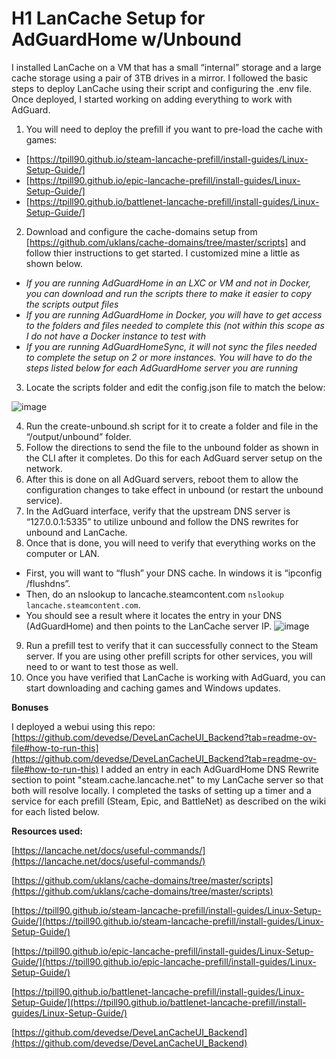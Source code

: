 # H1 **LanCache Setup for AdGuardHome w/Unbound**

I installed LanCache on a VM that has a small “internal” storage and a large cache storage using a pair of 3TB drives in a mirror. I followed the basic steps to deploy LanCache using their script and configuring the .env file. Once deployed, I started working on adding everything to work with AdGuard.

1. You will need to deploy the prefill if you want to pre-load the cache with games:
  - [https://tpill90.github.io/steam-lancache-prefill/install-guides/Linux-Setup-Guide/]
  - [https://tpill90.github.io/epic-lancache-prefill/install-guides/Linux-Setup-Guide/]
  - [https://tpill90.github.io/battlenet-lancache-prefill/install-guides/Linux-Setup-Guide/]
2. Download and configure the cache-domains setup from [https://github.com/uklans/cache-domains/tree/master/scripts] and follow thier instructions to get started. I customized mine a little as shown below.
  - *If you are running AdGuardHome in an LXC or VM and not in Docker, you can download and run the scripts there to make it easier to copy the scripts output files*
  - *If you are running AdGuardHome in Docker, you will have to get access to the folders and files needed to complete this (not within this scope as I do not have a Docker instance to test with*
  - *If you are running AdGuardHomeSync, it will not sync the files needed to complete the setup on 2 or more instances. You will have to do the steps listed below for each AdGuardHome server you are running*
3. Locate the scripts folder and edit the config.json file to match the below:

![image](https://github.com/user-attachments/assets/1e40ac9b-cd64-4198-87ab-d12eb6fb4b3c)

4. Run the create-unbound.sh script for it to create a folder and file in the “/output/unbound” folder.
5. Follow the directions to send the file to the unbound folder as shown in the CLI after it completes. Do this for each AdGuard server setup on the network.
6. After this is done on all AdGuard servers, reboot them to allow the configuration changes to take effect in unbound (or restart the unbound service).
7. In the AdGuard interface, verify that the upstream DNS server is “127.0.0.1:5335” to utilize unbound and follow the DNS rewrites for unbound and LanCache.
8. Once that is done, you will need to verify that everything works on the computer or LAN.
  - First, you will want to “flush” your DNS cache. In windows it is “ipconfig /flushdns”.
  - Then, do an nslookup to lancache.steamcontent.com `nslookup lancache.steamcontent.com`.
  - You should see a result where it locates the entry in your DNS (AdGuardHome) and then points to the LanCache server IP.
    ![image](https://github.com/user-attachments/assets/0ccbeb5b-3fba-4ccc-a00a-3f96132218c7)


9. Run a prefill test to verify that it can successfully connect to the Steam server. If you are using other prefill scripts for other services, you will need to or want to test those as well.
10. Once you have verified that LanCache is working with AdGuard, you can start downloading and caching games and Windows updates.



**Bonuses**

I deployed a webui using this repo: [https://github.com/devedse/DeveLanCacheUI_Backend?tab=readme-ov-file#how-to-run-this](https://github.com/devedse/DeveLanCacheUI_Backend?tab=readme-ov-file#how-to-run-this)
I added an entry in each AdGuardHome DNS Rewrite section to point "steam.cache.lancache.net" to my LanCache server so that both will resolve locally.
I completed the tasks of setting up a timer and a service for each prefill (Steam, Epic, and BattleNet) as described on the wiki for each listed below.



**Resources used:**

[https://lancache.net/docs/useful-commands/](https://lancache.net/docs/useful-commands/)

[https://github.com/uklans/cache-domains/tree/master/scripts](https://github.com/uklans/cache-domains/tree/master/scripts)

[https://tpill90.github.io/steam-lancache-prefill/install-guides/Linux-Setup-Guide/](https://tpill90.github.io/steam-lancache-prefill/install-guides/Linux-Setup-Guide/)

[https://tpill90.github.io/epic-lancache-prefill/install-guides/Linux-Setup-Guide/](https://tpill90.github.io/epic-lancache-prefill/install-guides/Linux-Setup-Guide/)

[https://tpill90.github.io/battlenet-lancache-prefill/install-guides/Linux-Setup-Guide/](https://tpill90.github.io/battlenet-lancache-prefill/install-guides/Linux-Setup-Guide/)

[https://github.com/devedse/DeveLanCacheUI_Backend](https://github.com/devedse/DeveLanCacheUI_Backend)

